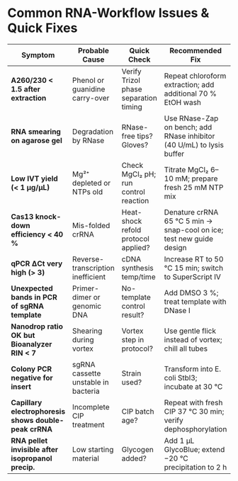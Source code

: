 # Common RNA-Workflow Issues & Quick Fixes

| Symptom | Probable Cause | Quick Check | Recommended Fix |
|---------|---------------|-------------|-----------------|
| **A260/230 < 1.5 after extraction** | Phenol or guanidine carry-over | Verify Trizol phase separation timing | Repeat chloroform extraction; add additional 70 % EtOH wash |
| **RNA smearing on agarose gel** | Degradation by RNase | RNase-free tips? Gloves? | Use RNase-Zap on bench; add RNase inhibitor (40 U/mL) to lysis buffer |
| **Low IVT yield (< 1 µg/µL)** | Mg²⁺ depleted or NTPs old | Check MgCl₂ pH; run control reaction | Titrate MgCl₂ 6–10 mM; prepare fresh 25 mM NTP mix |
| **Cas13 knock-down efficiency < 40 %** | Mis-folded crRNA | Heat-shock refold protocol applied? | Denature crRNA 65 °C 5 min → snap-cool on ice; test new guide design |
| **qPCR ΔCt very high (> 3)** | Reverse-transcription inefficient | cDNA synthesis temp/time | Increase RT to 50 °C 15 min; switch to SuperScript IV |
| **Unexpected bands in PCR of sgRNA template** | Primer-dimer or genomic DNA | No-template control result? | Add DMSO 3 %; treat template with DNase I |
| **Nanodrop ratio OK but Bioanalyzer RIN < 7** | Shearing during vortex | Vortex step in protocol? | Use gentle flick instead of vortex; chill all tubes |
| **Colony PCR negative for insert** | sgRNA cassette unstable in bacteria | Strain used? | Transform into E. coli Stbl3; incubate at 30 °C |
| **Capillary electrophoresis shows double-peak crRNA** | Incomplete CIP treatment | CIP batch age? | Repeat with fresh CIP 37 °C 30 min; verify dephosphorylation |
| **RNA pellet invisible after isopropanol precip.** | Low starting material | Glycogen added? | Add 1 µL GlycoBlue; extend −20 °C precipitation to 2 h |
